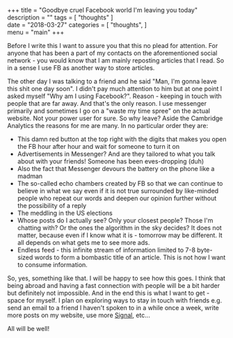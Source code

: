 +++
title = "Goodbye cruel Facebook world I'm leaving you today"
description = ""
tags = [
   "thoughts"
]   
date = "2018-03-27"
categories = [
   "thoughts",
]   
menu = "main"
+++

Before I write this I want to assure you that this no plead for attention. For anyone that has been a part of my contacts on the aforementioned social network - you would know that I am mainly reposting articles that I read. So in a sense I use FB as another way to store articles.

The other day I was talking to a friend and he said "Man, I'm gonna leave this shit one day soon". I didn't pay much attention to him but at one point I asked myself "Why am I using Facebook?". Reason - keeping in touch with people that are far away. And that's the only reason. I use messenger primarily and sometimes I go on a "waste my time spree" on the actual website. Not your power user for sure. So why leave? Aside the Cambridge Analytics the reasons for me are many. In no particular order they are:

- This damn red button at the top right with the digits that makes you open the FB hour after hour and wait for someone to turn it on
- Advertisements in Messenger? And are they tailored to what you talk about with your friends! Someone has been eves-dropping (duh)
- Also the fact that Messenger devours the battery on the phone like a madman
- The so-called echo chambers created by FB so that we can continue to believe in what we say even if it is not true surrounded by like-minded people who repeat our words and deepen our opinion further without the possibility of a reply
- The meddling in the US elections
- Whose posts do I actually see? Only your closest people? Those I'm chatting with? Or the ones the algorithm in the sky decides? It does not matter, because even if I know what it is - tomorrow may be different. It all depends on what gets me to see more ads.
- Endless feed - this infinite stream of information limited to 7-8 byte-sized words to form a bombastic title of an article. This is not how I want to consume information.

So, yes, something like that. I will be happy to see how this goes. I think that being abroad and having a fast connection with people will be a bit harder but definitely not impossible. And in the end this is what I want to get - space for myself.
I plan on exploring ways to stay in touch with friends e.g. send an email to a friend I haven't spoken to in a while once a week, write more posts on my website, use more [Signal](www.signal.org), etc...

All will be well!

